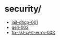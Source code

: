 # security/

* [jail-dhcp-001](jail-dhcp-001/index.md)
* [geli-002](geli-002/index.md)
* [fix-ssl-cert-error-003](fix-ssl-cert-error-003/index.md)
